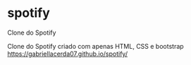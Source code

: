 # spotify
Clone do Spotify

Clone do Spotify criado com apenas HTML, CSS e bootstrap
<a href="">https://gabriellacerda07.github.io/spotify/</a>
